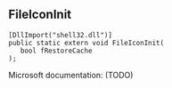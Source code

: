 ## FileIconInit

```
[DllImport("shell32.dll")]
public static extern void FileIconInit(
   bool fRestoreCache
);
```

Microsoft documentation: (TODO)
